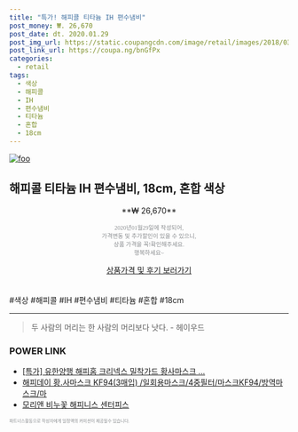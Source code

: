 ```yaml
--- 
title: "특가! 해피콜 티타늄 IH 편수냄비" 
post_money: ₩. 26,670 
post_date: dt. 2020.01.29 
post_img_url: https://static.coupangcdn.com/image/retail/images/2018/03/19/11/5/43608b9d-81f8-41dc-a627-26a0df2adc68.jpg 
post_link_url: https://coupa.ng/bnGfPx 
categories: 
  - retail 
tags: 
  - 색상 
  - 해피콜 
  - IH 
  - 편수냄비 
  - 티타늄 
  - 혼합 
  - 18cm 
--- 
```

[![foo](https://static.coupangcdn.com/image/retail/images/2018/03/19/11/5/43608b9d-81f8-41dc-a627-26a0df2adc68.jpg)](https://coupa.ng/bnGfPx) 

## 해피콜 티타늄 IH 편수냄비, 18cm, 혼합 색상 
<p style="text-align: center;">**₩ 26,670**</p> 
<p style="text-align: center;"><span style="color: #898c8f; font-family: Georgia,Times,serif; font-size: 0.75em;">2020년01월29일에 작성되어, <br>가격변동 및 추가할인이 있을 수 있으니,<br> 상품 가격을 꼭!확인해주세요.<br>행복하세요~</span> 
</p>	 
<div markdown="0" style="text-align: center;"><a href="https://coupa.ng/bnGfPx" class="btn btn--success">상품가격 및 후기 보러가기</a></div> 
<br><br> 
  #색상 #해피콜 #IH #편수냄비 #티타늄 #혼합 #18cm 
<hr> 

> 두 사람의 머리는 한 사람의 머리보다 낫다. - 헤이우드 


### POWER LINK

* <a href="https://blog.naver.com/sakai111/221790260168" target="_blank">[특가] 유한양행 해피홈 크리넥스 밀착가드 황사마스크 ...</a>
* <a href="https://blog.naver.com/fasyy4321/221790917452" target="_blank">해피데이 황.사마스크 KF94(3매입) /일회용마스크/4중필터/마스크KF94/방역마스크/마</a>
* <a href="https://blog.naver.com/an0733/221784524685" target="_blank">모리앤 비누꽃 해피니스 센터피스</a>

<span style="color: #898c8f; font-family: Georgia,Times,serif; font-size: 0.55em;">파트너스활동으로 작성자에게 일정액의 커미션이 제공될수 있습니다.</span> 
